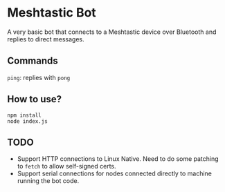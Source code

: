 # Meshtastic Bot

A very basic bot that connects to a Meshtastic device over Bluetooth and replies to direct messages.

## Commands

`ping`: replies with `pong`

## How to use?

```
npm install
node index.js
```

## TODO

- Support HTTP connections to Linux Native. Need to do some patching to `fetch` to allow self-signed certs.
- Support serial connections for nodes connected directly to machine running the bot code.
